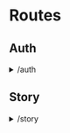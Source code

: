 # Routes

## Auth

<details>
<summary> /auth </summary>

POST /auth/google
```ts
/* req */
{ id_token: string }
/* res */
user: {
    { name: string, email: string, image: string, jwt_token: string, id: string }
}
/* jwt_token */
jwt_token = {
    name: string,
    email: string,
    image: string,
    id: string
}
```

POST /auth/credentials
```ts
/* req */
{ email: string, password: string }
/* res */
{ name: string, email: string, jwt_token: string, id: string }
/* jwt_token */
jwt_token = {
    name: string,
    email: string,
    id: string
}
```

POST /auth/register
```ts
/* req */
{ username: string, email: string, password: string }
/* res */
{ message: string }
```

GET /auth/verify
```ts
/* req */
{ headers: { authorization: jwt_token } }
/* res */
{ verified: boolean }
```

POST /auth/forget-password
```ts
/* req */
{ email: string }
/* res */
{ resetToken: string, id: string } // Will send links to req.body.email
```

POST /auth/reset-password
```ts
/* req */
{ id: string, password: string, token: string } // Token is the resetToken get from /auth/forget-password
/* res */
{ message: string }
```

</details>

## Story

<details>
<summary> /story </summary>

POST /story/retrieveById
```ts
/* req */
{ id: string } // Id of the story
/* res */
{ story: { /* story object */ } }
```

GET /story/retrieve
```ts
/* req */
{ headers: { authorizations: string } }
/* res */
[ { /* story object */ } ]
```

POST /user/like
```ts
/* req */
{ storyId: string, userId: string }
/* res */
string // ('Unlike success' or 'Like success')
```

POST /story/create
```ts
/* req */
{ id: string, content: string, title: string, subTitle: string, tags: string[] }
/* res */
string
```

POST /story/comment
```ts
/* req */
{ id: string, comment: string, commenter_id: string } // id: Id of the story
/* res */
string
```

</details>
